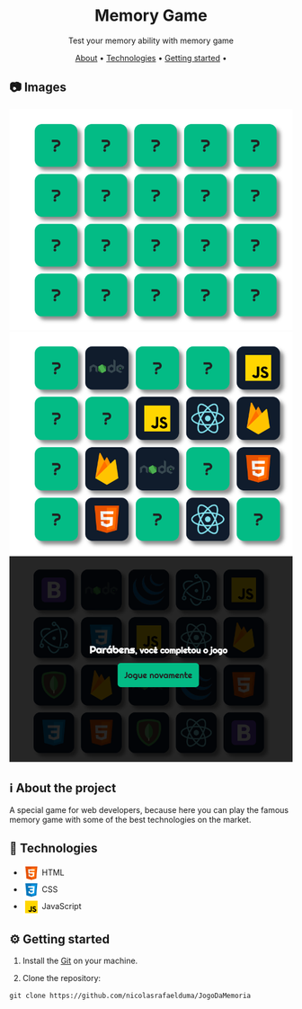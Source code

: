 <div align="center">

  # Memory Game

  Test your memory ability with memory game

  <p>

   [About](#about-project) •
   [Technologies](#technologies) •
   [Getting started](#getting-started) •

  </p>

</div>

<h2 id="images">📷 Images</h2>
<div align="center">

  <img src=".github/images/init.png" alt="Demo Jogo da Memória" width="700px">
  <img src=".github/images/game.png" alt="Demo Jogo da Memória" width="700px">
  <img src=".github/images/over.png" alt="Demo Jogo da Memória" width="700px">

</div>

<h2 id="about-project">ℹ About the project</h2>

A special game for web developers, because here you can play the famous memory game with some of the best technologies on the market.

<h2 id="technologies">🚀 Technologies</h2>

- <img src=".github/images/html.png" width="30px" align="center"> HTML
- <img src=".github/images/css.png" width="30px" align="center"> CSS
- <img src=".github/images/javascript.png" width="30px" align="center"> JavaScript

<h2 id="getting-started">⚙ Getting started</h2>

1. Install the [Git](https://git-scm.com/) on your machine.

2. Clone the repository:
```
git clone https://github.com/nicolasrafaelduma/JogoDaMemoria
